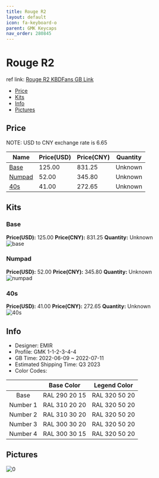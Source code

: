 ```yaml
---
title: Rouge R2 
layout: default
icon: fa-keyboard-o
parent: GMK Keycaps
nav_order: 280845
---
```


# Rouge R2 

ref link: [Rouge R2 KBDFans GB Link](https://kbdfans.com/products/gmk-rouge-r2)

* [Price](#price)
* [Kits](#kits)
* [Info](#info)
* [Pictures](#pictures)

## Price

NOTE: USD to CNY exchange rate is 6.65

| Name          | Price(USD)   |  Price(CNY) | Quantity |
| ------------- | ------------ |  ---------- | -------- |
|[Base](#base)|125.00|831.25|Unknown|
|[Numpad](#numpad)|52.00|345.80|Unknown|
|[40s](#40s)|41.00|272.65|Unknown|


## Kits
### Base  
**Price(USD):** 125.00	**Price(CNY):** 831.25	**Quantity:** Unknown  
<img src="{{ 'assets/images/gmk-keycaps/Rouge-R2/kits_pics/base.jpg' | relative_url }}" alt="base" class="image featured">

### Numpad  
**Price(USD):** 52.00	**Price(CNY):** 345.80	**Quantity:** Unknown  
<img src="{{ 'assets/images/gmk-keycaps/Rouge-R2/kits_pics/numpad.jpg' | relative_url }}" alt="numpad" class="image featured">

### 40s  
**Price(USD):** 41.00	**Price(CNY):** 272.65	**Quantity:** Unknown  
<img src="{{ 'assets/images/gmk-keycaps/Rouge-R2/kits_pics/40s.jpg' | relative_url }}" alt="40s" class="image featured">

## Info
* Designer: EMIR  
* Profile: GMK 1-1-2-3-4-4  
* GB Time: 2022-06-09 ~ 2022-07-11  
* Estimated Shipping Time: Q3 2023  
* Color Codes:  

| |Base Color     | Legend Color
| :-------------: | :-------------: | :------------:
|Base|RAL 290 20 15|RAL 320 50 20
|Number 1|RAL 310 20 20|RAL 320 50 20
|Number 2|RAL 310 30 20|RAL 320 50 20
|Number 3|RAL 300 30 20|RAL 320 50 20
|Number 4|RAL 300 30 15|RAL 320 50 20


## Pictures  
<img src="{{ 'assets/images/gmk-keycaps/Rouge-R2/rendering_pics/0.jpg' | relative_url }}" alt="0" class="image featured">

